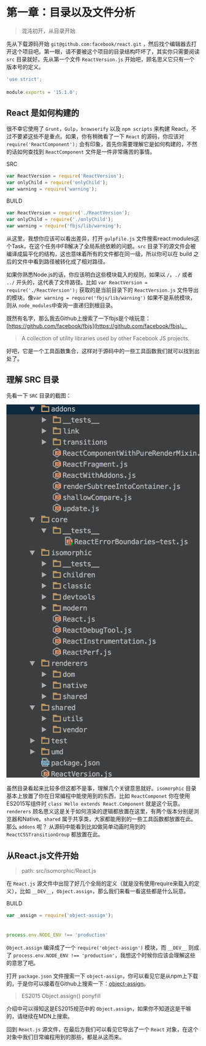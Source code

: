 # 第一章：目录以及文件分析

> 混沌初开，从目录开始

先从下载源码开始 `git@github.com:facebook/react.git` ，然后找个编辑器去打开这个项目吧。第一眼，请不要被这个项目的目录结构吓坏了，其实你只需要阅读 `src` 目录就好。先从第一个文件 `ReactVersion.js` 开始吧，顾名思义它只有一个版本号的定义。

```JavaScript
'use strict';

module.exports = '15.1.0';
```

## React 是如何构建的

很不幸它使用了 `Grunt`，`Gulp`，`browserify` 以及 `npm scripts` 来构建 React，不过不要紧这些不是重点。如果，你有稍微看了一下 `React` 的源码，你应该对 `require('ReactComponent');` 会有印象，首先你需要理解它是如何构建的，不然的话如何查找到 `ReactComponent` 文件是一件非常痛苦的事情。 

SRC

```JavaScript
var ReactVersion = require('ReactVersion');
var onlyChild = require('onlyChild');
var warning = require('warning');
```

BUILD

```JavaScript
var ReactVersion = require('./ReactVersion');
var onlyChild = require('./onlyChild');
var warning = require('fbjs/lib/warning');
```

从这里，我想你应该可以看出差异，打开 `gulpfile.js` 文件搜索react:modules这个Task，在这个任务中FB解决了全局系统依赖的问题。`src` 目录下的源文件会被编译成扁平化的结构，这也意味着所有的文件都在同一级，所以你可以在 build 之后的文件中看到路径被转化成了相对路径。

如果你熟悉Node.js的话，你应该明白这些模块载入的规则，如果以 `/`，`./` 或者 `../` 开头的，这代表了文件路径。比如 `var ReactVersion = require('./ReactVersion');` 获取的是当前目录下的 `ReactVersion.js` 文件导出的模块。像`var warning = require('fbjs/lib/warning')` 如果不是系统模块，则从 `node_modules`中查询一直递归到根目录。

既然有名字，那么我去Github上搜索了一下fbjs是个啥玩意：[https://github.com/facebook/fbjs](https://github.com/facebook/fbjs)。

> A collection of utility libraries used by other Facebook JS projects.

好吧，它是一个工具函数集合，这样对于源码中的一些工具函数我们就可以找到出处了。

## 理解 SRC 目录

先看一下 `SRC` 目录的截图：

![](img/react-dir.png)

虽然目录看起来比较多但这都不是事，理解几个关键意思就好。`isomorphic` 目录基本上放置了你在日常编程中能使用到的东西，比如 `ReactComponet` 你在使用ES2015写组件时 `class Hello extends React.Component` 就是这个玩意。`renderers` 顾名思义这是关于如何渲染的逻辑都放置在这里，有两个版本分别是浏览器和Native。`shared` 属于共享类，大家都能用到的一些工具函数都放置在此。那么 `addons` 呢？ 从源码中能看到比如做简单动画时用到的 `ReactCSSTransitionGroup` 都放置在此。

## 从React.js文件开始

> path: src/isomorphic/React.js

在 `React.js` 源文件中出现了好几个全局的定义（就是没有使用require来载入的定义），比如 `__DEV__`，`Object.assign`，那么我们来看一看这些都是什么玩意。

BUILD

```JavaScript
var _assign = require('object-assign');


process.env.NODE_ENV !== 'production'

```

`Object.assign` 编译成了一个 `require('object-assign')` 模块，而 `__DEV__` 则成了 `process.env.NODE_ENV !== 'production'`，我想这个时候你应该会理解这些的意思了吧。

打开 `package.json` 文件搜索一下 `object-assign`，你可以看见它是从npm上下载的，于是你可以接着在Github上搜索一下：[object-assign](https://github.com/sindresorhus/object-assign)。

> ES2015 Object.assign() ponyfill

介绍中可以得知这是ES2015规范中的 `Object.assign`，如果你不知道这是干嘛的，请继续在MDN上搜索。

回到 `React.js` 源文件，在最后方我们可以看见它导出了一个 `React` 对象，在这个对象中我们日常编程用到的那些，都是从这而来。








